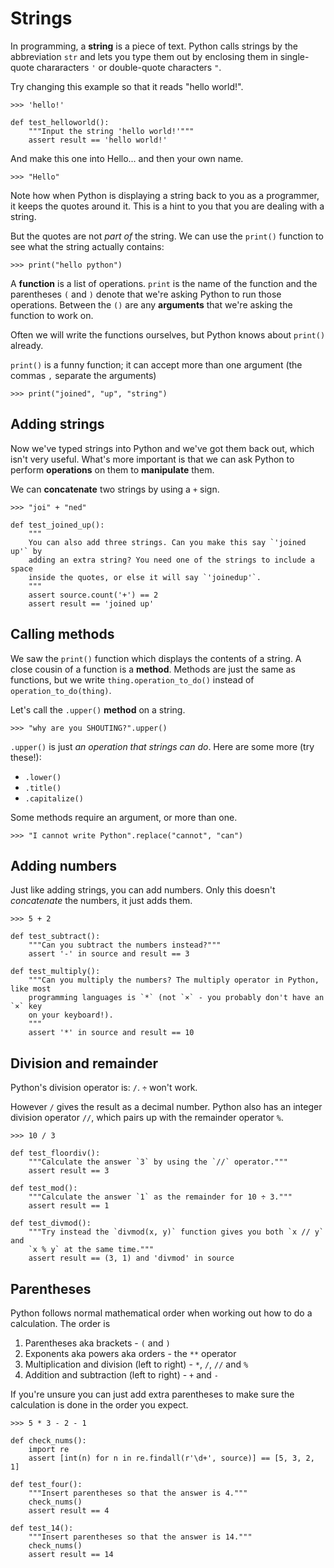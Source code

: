 # Strings

In programming, a **string** is a piece of text. Python calls strings by the
abbreviation `str` and lets you type them out by enclosing them in single-quote
chararacters `'` or double-quote characters `"`.

Try changing this example so that it reads "hello world!".

```repl
>>> 'hello!'
```

```exercises
def test_helloworld():
    """Input the string 'hello world!'"""
    assert result == 'hello world!'
```

And make this one into Hello... and then your own name.

```repl
>>> "Hello"
```

Note how when Python is displaying a string back to you as a programmer, it
keeps the quotes around it. This is a hint to you that you are dealing with a
string.

But the quotes are not *part of* the string. We can use the `print()` function
to see what the string actually contains:

```repl
>>> print("hello python")
```

A **function** is a list of operations. `print` is the name of the function and
the parentheses `(` and `)` denote that we're asking Python to run those
operations. Between the `()` are any **arguments** that we're asking the
function to work on.

Often we will write the functions ourselves, but Python knows about `print()`
already.

`print()` is a funny function; it can accept more than one argument (the commas
`,` separate the arguments)

```repl
>>> print("joined", "up", "string")
```


## Adding strings

Now we've typed strings into Python and we've got them back out, which isn't
very useful. What's more important is that we can ask Python to perform
**operations** on them to **manipulate** them.

We can **concatenate** two strings by using a `+` sign.

```repl
>>> "joi" + "ned"
```

```exercise
def test_joined_up():
    """
    You can also add three strings. Can you make this say `'joined up'` by
    adding an extra string? You need one of the strings to include a space
    inside the quotes, or else it will say `'joinedup'`.
    """
    assert source.count('+') == 2
    assert result == 'joined up'
```


## Calling methods

We saw the `print()` function which displays the contents of a string.
A close cousin of a function is a **method**. Methods are just the same as
functions, but we write `thing.operation_to_do()` instead of
`operation_to_do(thing)`.

Let's call the `.upper()` **method** on a string. 

```repl
>>> "why are you SHOUTING?".upper()
```

`.upper()` is just *an operation that strings can do*. Here are some more (try
these!):

* `.lower()`
* `.title()`
* `.capitalize()`

Some methods require an argument, or more than one. 

```repl
>>> "I cannot write Python".replace("cannot", "can")
```


## Adding numbers

Just like adding strings, you can add numbers. Only this doesn't *concatenate*
the numbers, it just adds them.

```repl
>>> 5 + 2
```

```exercises
def test_subtract():
    """Can you subtract the numbers instead?"""
    assert '-' in source and result == 3

def test_multiply():
    """Can you multiply the numbers? The multiply operator in Python, like most
    programming languages is `*` (not `×` - you probably don't have an `×` key
    on your keyboard!).
    """
    assert '*' in source and result == 10
```


## Division and remainder

Python's division operator is: `/`. `÷` won't work.

However `/` gives the result as a decimal number. Python also has an integer
division operator `//`, which pairs up with the remainder operator `%`.

```repl
>>> 10 / 3
```

```exercises
def test_floordiv():
    """Calculate the answer `3` by using the `//` operator."""
    assert result == 3

def test_mod():
    """Calculate the answer `1` as the remainder for 10 ÷ 3."""
    assert result == 1

def test_divmod():
    """Try instead the `divmod(x, y)` function gives you both `x // y` and
    `x % y` at the same time.""" 
    assert result == (3, 1) and 'divmod' in source
```

## Parentheses

Python follows normal mathematical order when working out how to do a
calculation. The order is

1. Parentheses aka brackets - `(` and `)`
2. Exponents aka powers aka orders - the `**` operator
3. Multiplication and division (left to right) - `*`, `/`, `//` and `%`
4. Addition and subtraction (left to right) - `+` and `-`

If you're unsure you can just add extra parentheses to make sure the calculation
is done in the order you expect.

```repl
>>> 5 * 3 - 2 - 1
```

```exercises
def check_nums():
    import re
    assert [int(n) for n in re.findall(r'\d+', source)] == [5, 3, 2, 1]

def test_four():
    """Insert parentheses so that the answer is 4."""
    check_nums()
    assert result == 4

def test_14():
    """Insert parentheses so that the answer is 14."""
    check_nums()
    assert result == 14
```
